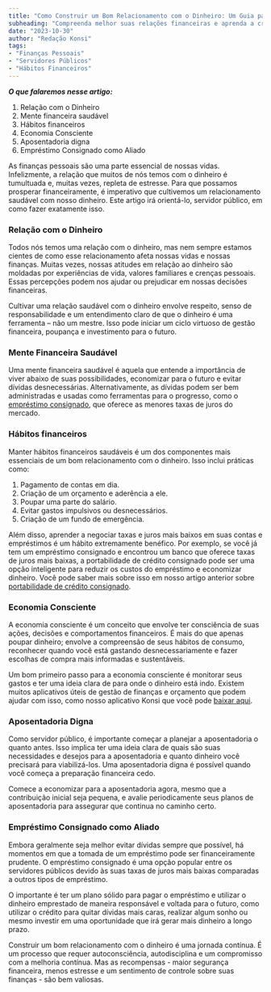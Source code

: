 ```yaml
---
title: "Como Construir um Bom Relacionamento com o Dinheiro: Um Guia para Servidores Públicos"
subheading: "Compreenda melhor suas relações financeiras e aprenda a crescer financeiramente. Mude suas percepções e hábitos de dinheiro para criar riqueza a longo prazo."
date: "2023-10-30"
author: "Redação Konsi"
tags:
- "Finanças Pessoais"
- "Servidores Públicos"
- "Hábitos Financeiros"
---
```


**_O que falaremos nesse artigo:_**

1. Relação com o Dinheiro
2. Mente financeira saudável
3. Hábitos financeiros
4. Economia Consciente
5. Aposentadoria digna
6. Empréstimo Consignado como Aliado

As finanças pessoais são uma parte essencial de nossas vidas. Infelizmente, a relação que muitos de nós temos com o dinheiro é tumultuada e, muitas vezes, repleta de estresse. Para que possamos prosperar financeiramente, é imperativo que cultivemos um relacionamento saudável com nosso dinheiro. Este artigo irá orientá-lo, servidor público, em como fazer exatamente isso.

### Relação com o Dinheiro

Todos nós temos uma relação com o dinheiro, mas nem sempre estamos cientes de como esse relacionamento afeta nossas vidas e nossas finanças. Muitas vezes, nossas atitudes em relação ao dinheiro são moldadas por experiências de vida, valores familiares e crenças pessoais. Essas percepções podem nos ajudar ou prejudicar em nossas decisões financeiras.

Cultivar uma relação saudável com o dinheiro envolve respeito, senso de responsabilidade e um entendimento claro de que o dinheiro é uma ferramenta – não um mestre. Isso pode iniciar um ciclo virtuoso de gestão financeira, poupança e investimento para o futuro.

### Mente Financeira Saudável

Uma mente financeira saudável é aquela que entende a importância de viver abaixo de suas possibilidades, economizar para o futuro e evitar dívidas desnecessárias. Alternativamente, as dívidas podem ser bem administradas e usadas como ferramentas para o progresso, como o [empréstimo consignado](https://www.konsi.com.br/download-app), que oferece as menores taxas de juros do mercado. 

### Hábitos financeiros

Manter hábitos financeiros saudáveis é um dos componentes mais essenciais de um bom relacionamento com o dinheiro. Isso inclui práticas como:

1. Pagamento de contas em dia.
2. Criação de um orçamento e aderência a ele.
3. Poupar uma parte do salário.
4. Evitar gastos impulsivos ou desnecessários.
5. Criação de um fundo de emergência.

Além disso, aprender a negociar taxas e juros mais baixos em suas contas e empréstimos é um hábito extremamente benéfico. Por exemplo, se você já tem um empréstimo consignado e encontrou um banco que oferece taxas de juros mais baixas, a portabilidade de crédito consignado pode ser uma opção inteligente para reduzir os custos do empréstimo e economizar dinheiro. Você pode saber mais sobre isso em nosso artigo anterior sobre [portabilidade de crédito consignado](https://www.konsi.com.br/postagens/portabilidade-de-credito-consignado).

### Economia Consciente

A economia consciente é um conceito que envolve ter consciência de suas ações, decisões e comportamentos financeiros. É mais do que apenas poupar dinheiro; envolve a compreensão de seus hábitos de consumo, reconhecer quando você está gastando desnecessariamente e fazer escolhas de compra mais informadas e sustentáveis.

Um bom primeiro passo para a economia consciente é monitorar seus gastos e ter uma ideia clara de para onde o dinheiro está indo. Existem muitos aplicativos úteis de gestão de finanças e orçamento que podem ajudar com isso, como nosso aplicativo Konsi que você pode [baixar aqui](https://www.konsi.com.br/download-app).

### Aposentadoria Digna

Como servidor público, é importante começar a planejar a aposentadoria o quanto antes. Isso implica ter uma ideia clara de quais são suas necessidades e desejos para a aposentadoria e quanto dinheiro você precisará para viabilizá-los. Uma aposentadoria digna é possível quando você começa a preparação financeira cedo.

Comece a economizar para a aposentadoria agora, mesmo que a contribuição inicial seja pequena, e avalie periodicamente seus planos de aposentadoria para assegurar que continua no caminho certo.

### Empréstimo Consignado como Aliado

Embora geralmente seja melhor evitar dívidas sempre que possível, há momentos em que a tomada de um empréstimo pode ser financeiramente prudente. O empréstimo consignado é uma opção popular entre os servidores públicos devido às suas taxas de juros mais baixas comparadas a outros tipos de empréstimo.

O importante é ter um plano sólido para pagar o empréstimo e utilizar o dinheiro emprestado de maneira responsável e voltada para o futuro, como utilizar o crédito para quitar dívidas mais caras, realizar algum sonho ou mesmo investir em uma oportunidade que irá gerar mais dinheiro a longo prazo.

Construir um bom relacionamento com o dinheiro é uma jornada contínua. É um processo que requer autoconsciência, autodisciplina e um compromisso com a melhoria contínua. Mas as recompensas - maior segurança financeira, menos estresse e um sentimento de controle sobre suas finanças - são bem valiosas.